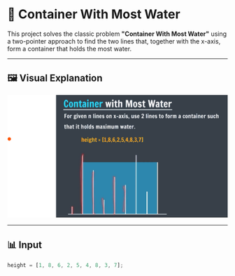 # 🧊 Container With Most Water

This project solves the classic problem **"Container With Most Water"** using a two-pointer approach to find the two lines that, together with the x-axis, form a container that holds the most water.

---

## 🖼️ Visual Explanation

![Container with Most Water](./containerwithmostwater.png)

---

## 📊 Input

```js
height = [1, 8, 6, 2, 5, 4, 8, 3, 7];
